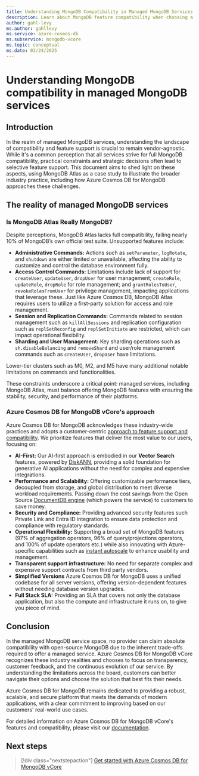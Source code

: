 ```yaml
---
title: Understanding MongoDB Compatibility in Managed MongoDB Services
description: Learn about MongoDB feature compatibility when choosing a managed MongoDB service.
author: gahl-levy
ms.author: gahllevy
ms.service: azure-cosmos-db
ms.subservice: mongodb-vcore
ms.topic: conceptual
ms.date: 03/24/2025
---
```


# Understanding MongoDB compatibility in managed MongoDB services

## Introduction

In the realm of managed MongoDB services, understanding the landscape of compatibility and feature support is crucial to remain vendor-agnostic. While it's a common perception that all services strive for full MongoDB compatibility, practical constraints and strategic decisions often lead to selective feature support. This document aims to shed light on these aspects, using MongoDB Atlas as a case study to illustrate the broader industry practice, including how Azure Cosmos DB for MongoDB approaches these challenges.


## The reality of managed MongoDB services

### Is MongoDB Atlas Really MongoDB?

Despite perceptions, MongoDB Atlas lacks full compatibility, failing nearly 10% of MongoDB’s own official test suite. Unsupported features include: 

- **Administrative Commands:** Actions such as `setParameter`, `logRotate`, and `shutdown` are either limited or unavailable, affecting the ability to customize and control the database environment fully.
- **Access Control Commands:** Limitations include lack of support for `createUser`, `updateUser`, `dropUser` for user management; `createRole`, `updateRole`, `dropRole` for role management; and `grantRolesToUser`, `revokeRolesFromUser` for privilege management, impacting applications that leverage these. Just like Azure Cosmos DB, MongoDB  Atlas requires users to utilize a first-party solution for access and role management. 
- **Session and Replication Commands:** Commands related to session management such as `killAllSessions` and replication configuration such as `replSetReconfig` and `replSetInitiate` are restricted, which can impact operational flexibility.
- **Sharding and User Management:** Key sharding operations such as `sh.disableBalancing` and `removeShard` and user/role management commands such as `createUser`, `dropUser` have limitations.

Lower-tier clusters such as M0, M2, and M5 have many additional notable limitations on commands and functionalities.

These constraints underscore a critical point: managed services, including MongoDB Atlas, must balance offering MongoDB features with ensuring the stability, security, and performance of their platforms.

### Azure Cosmos DB for MongoDB vCore's approach

Azure Cosmos DB for MongoDB acknowledges these industry-wide practices and adopts a customer-centric [approach to feature support and compatibility](./compatibility-and-feature-support.md). We prioritize features that deliver the most value to our users, focusing on:

- **AI-First:** Our AI-first approach is embodied in our **Vector Search** features, powered by [DiskANN](./vector-search-ai.md), providing a solid foundation for generative AI applications without the need for complex and expensive integrations. 
- **Performance and Scalability:** Offering customizable performance tiers, decoupled from storage, and global distribution to meet diverse workload requirements. Passing down the cost savings from the Open Source [DocumentDB engine](https://github.com/microsoft/documentdb) (which powers the service) to customers to save money.
- **Security and Compliance:** Providing advanced security features such Private Link and Entra ID integration to ensure data protection and compliance with regulatory standards.
- **Operational Flexibility:** Supporting a broad set of MongoDB features (97% of aggregation operators, 96% of query/projections operators, and 100% of update operators etc.) while also innovating with Azure-specific capabilities such as [instant autoscale](./autoscale.md) to enhance usability and management.
- **Transparent support infrastructure:** No need for separate complex and expensive support contracts from third party vendors.
- **Simplified Versions** Azure Cosmos DB for MongoDB uses a unified codebase for all server versions, offering version-dependent features without needing database version upgrades.
- **Full Stack SLA:** Providing an SLA that covers not only the database application, but also the compute and infrastructure it runs on, to give you piece of mind.

## Conclusion

In the managed MongoDB service space, no provider can claim absolute compatibility with open-source MongoDB due to the inherent trade-offs required to offer a managed service. Azure Cosmos DB for MongoDB vCore recognizes these industry realities and chooses to focus on transparency, customer feedback, and the continuous evolution of our service. By understanding the limitations across the board, customers can better navigate their options and choose the solution that best fits their needs.

Azure Cosmos DB for MongoDB remains dedicated to providing a robust, scalable, and secure platform that meets the demands of modern applications, with a clear commitment to improving based on our customers' real-world use cases.

For detailed information on Azure Cosmos DB for MongoDB vCore's features and compatibility, please visit our [documentation](./compatibility-and-feature-support.md).

## Next steps

> [!div class="nextstepaction"]
> [Get started with Azure Cosmos DB for MongoDB vCore](./quickstart-portal.md)